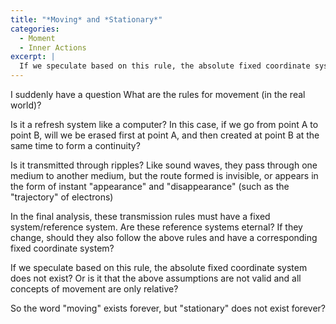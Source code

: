 ```yaml
---
title: "*Moving* and *Stationary*"
categories:
  - Moment
  - Inner Actions
excerpt: |
  If we speculate based on this rule, the absolute fixed coordinate system does not exist? Or is it that the above assumptions are not valid and all concepts of movement are only relative?
---
```


I suddenly have a question
What are the rules for movement (in the real world)?

Is it a refresh system like a computer?
In this case, if we go from point A to point B, will we be erased first at point A, and then created at point B at the same time to form a continuity?

Is it transmitted through ripples?
Like sound waves, they pass through one medium to another medium, but the route formed is invisible, or appears in the form of instant "appearance" and "disappearance" (such as the "trajectory" of electrons)

In the final analysis, these transmission rules must have a fixed system/reference system. Are these reference systems eternal? If they change, should they also follow the above rules and have a corresponding fixed coordinate system?

If we speculate based on this rule, the absolute fixed coordinate system does not exist? Or is it that the above assumptions are not valid and all concepts of movement are only relative?

So the word "moving" exists forever, but "stationary" does not exist forever?